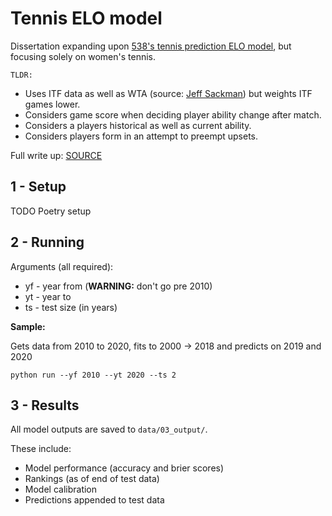 # Tennis ELO model 

Dissertation expanding upon [538's tennis prediction ELO model](https://fivethirtyeight.com/features/serena-williams-and-the-difference-between-all-time-great-and-greatest-of-all-time/), but focusing solely on women's tennis. 

`TLDR:`

- Uses ITF data as well as WTA (source: [Jeff Sackman](https://github.com/JeffSackmann)) but weights ITF games lower.
- Considers game score when deciding player ability change after match.
- Considers a players historical as well as current ability.
- Considers players form in an attempt to preempt upsets.

Full write up: [SOURCE](dissertation.pdf)

## 1 - Setup

TODO Poetry setup

## 2 - Running


Arguments (all required):
- yf - year from (**WARNING:** don't go pre 2010)
- yt - year to 
- ts - test size (in years)

**Sample:**

Gets data from 2010 to 2020, fits to 2000 -> 2018 and predicts on 2019 and 2020

```
python run --yf 2010 --yt 2020 --ts 2 
```

## 3 - Results 

All model outputs are saved to `data/03_output/`.

These include:
- Model performance (accuracy and brier scores) 
- Rankings (as of end of test data)
- Model calibration
- Predictions appended to test data

